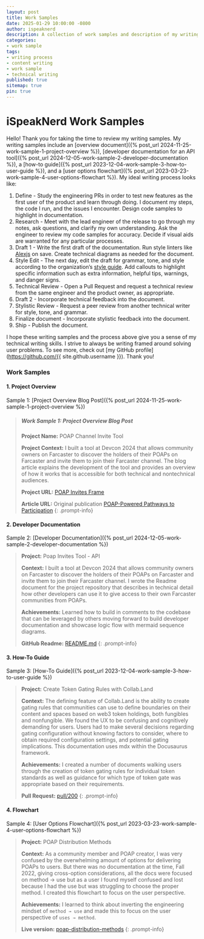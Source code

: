```yaml
---
layout: post
title: Work Samples
date: 2025-01-29 10:00:00 -0800
author: ispeaknerd
description: A collection of work samples and description of my writing process.
categories:
- work sample
tags:
- writing process
- content writing
- work sample
- technical writing
published: true
sitemap: true
pin: true
---
```


# iSpeakNerd Work Samples

Hello! Thank you for taking the time to review my writing samples.
My writing samples include an [overview document]({% post_url 2024-11-25-work-sample-1-project-overview %}), [developer documentation for an API tool]({% post_url 2024-12-05-work-sample-2-developer-documentation %}), a [how-to guide]({% post_url 2023-12-04-work-sample-3-how-to-user-guide %}), and a [user options flowchart]({% post_url 2023-03-23-work-sample-4-user-options-flowchart %}).
My ideal writing process looks like:

1. Define - Study the engineering PRs in order to test new features as the first user of the product and learn through doing. I document my steps, the code I run, and the issues I encounter. Design code samples to highlight in documentation.
2. Research - Meet with the lead engineer of the release to go through my notes, ask questions, and clarify my own understanding. Ask the engineer to review my code samples for accuracy. Decide if visual aids are warranted for any particular processes.
3. Draft 1 - Write the first draft of the documentation. Run style linters like [Alexjs](https://alexjs.com/) on save. Create technical diagrams as needed for the document.
4. Style Edit - The next day, edit the draft for grammar, tone, and style according to the organization’s [style guide](https://developers.google.com/style/). Add callouts to highlight specific information such as extra information, helpful tips, warnings, and danger signs.
5. Technical Review - Open a Pull Request and request a technical review from the same engineer and the product owner, as appropriate.
6. Draft 2 - Incorporate technical feedback into the document.
7. Stylistic Review - Request a peer review from another technical writer for style, tone, and grammar.
8. Finalize document - Incorporate stylistic feedback into the document.
9. Ship - Publish the document.

I hope these writing samples and the process above give you a sense of my technical writing skills. I strive to always be writing framed around solving user problems. To see more, check out [my GitHub profile](https://github.com/{{ site.github.username }}). Thank you!

<!-- <div class="resume-contact-links">
  <ul class="list-inline">
  {% for contact in site.data.contact %}
    {% assign social_url = site.social.links | where_exp: "url", "url contains contact.type" | first %}
    {% if social_url %}
      <li class="list-inline-item">
      <a href="{{ social_url }}" {% unless contact.noblank %}target="_blank" rel="noopener noreferrer"{% endunless %} class="no-underline">
        <i class="{{ contact.icon }} resume-contact-icon"></i>
      </a>
      </li>
    {% endif %}
  {% endfor %}
  </ul>
</div> -->

### Work Samples
<!-- TODO: add explicit audience for each -->
#### 1. Project Overview
Sample 1: [Project Overview Blog Post]({% post_url 2024-11-25-work-sample-1-project-overview %})

> ##### Work Sample 1: Project Overview Blog Post
> 
> **Project Name:** POAP Channel Invite Tool
> 
> **Project Context:** I built a tool at Devcon 2024 that allows community owners on Farcaster to discover the holders of their POAPs on Farcaster and invite them to join their Farcaster channel. The blog article explains the development of the tool and provides an overview of how it works that is accessible for both technical and nontechnical audiences.
> 
> **Project URL:** [POAP Invites Frame](https://github.com/iSpeakNerd/poap-invites-frame)
> 
> **Article URL:** Original publication [POAP-Powered Pathways to Participation](https://paragraph.xyz/@ispeaknerd.eth/poap-powered-pathways-to-participation)
{: .prompt-info}

#### 2. Developer Documentation 
Sample 2: [Developer Documentation]({% post_url 2024-12-05-work-sample-2-developer-documentation %})

> **Project:** Poap Invites Tool - API 
>
> **Context:** I built a tool at Devcon 2024 that allows community owners on Farcaster to discover the holders of their POAPs on Farcaster and invite them to join their Farcaster channel. I wrote the Readme document for the project repository that describes in technical detail how other developers can use it to give access to their own Farcaster communities from POAPs.
> 
> **Achievements:** Learned how to build in comments to the codebase that can be leveraged by others moving forward to build developer documentation and showcase logic flow with mermaid sequence diagrams.
> 
> **GitHub Readme:** [README.md](https://github.com/iSpeakNerd/poap-invites-frame/blob/main/README.md)
{: .prompt-info}

#### 3. How-To Guide
Sample 3: [How-To Guide]({% post_url 2023-12-04-work-sample-3-how-to-user-guide %})

> **Project:** Create Token Gating Rules with Collab.Land
> 
> **Context:** The defining feature of Collab.Land is the ability to create gating rules that communities can use to define boundaries on their content and spaces based on web3 token holdings, both fungibles and nonfungible. We found the UX to be confusing and cognitively demanding for users. Users had to make several decisions regarding gating configuration without knowing factors to consider, where to obtain required configuration settings, and potential gating implications. This documentation uses mdx within the Docusaurus framework.
> 
> **Achievements:** I created a number of documents walking users through the creation of token gating rules for individual token standards as well as guidance for which type of token gate was appropriate based on their requirements.
>
> **Pull Request:** [pull/200](https://github.com/abridged/collabland-dev/pull/200)
{: .prompt-info}

#### 4. Flowchart
Sample 4: [User Options Flowchart]({% post_url 2023-03-23-work-sample-4-user-options-flowchart %})

> **Project:** POAP Distribution Methods
> 
> **Context:** As a community member and POAP creator, I was very confused by the overwhelming amount of options for delivering POAPs to users. But there was no documentation at the time, Fall 2022, giving cross-option considerations, all the docs were focused on method → use but as a user I found myself confused and lost because I had the use but was struggling to choose the proper method. I created this flowchart to focus on the user perspective.
> 
> **Achievements:** I learned to think about inverting the engineering mindset of `method → use` and made this to focus on the user perspective of `uses → method`. 
> 
> **Live version:** [poap-distribution-methods](https://whimsical.com/poap-distribution-methods-79PSrqjYamsUY4nUfE5XFD@6HYTAunKLgTVnpkuieFxo2P6MmRwQtR7d8meXhx22wAfKSW)
{: .prompt-info}
